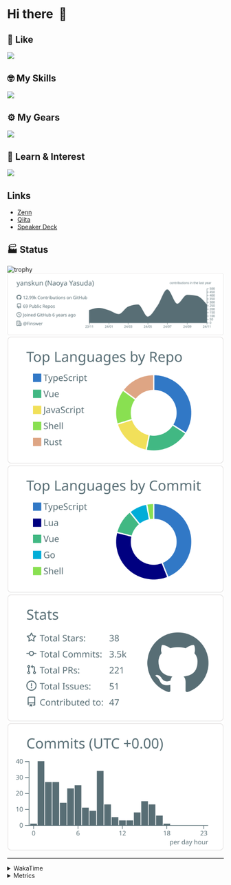# Hi there&nbsp; :wave:

## 💌 Like
<img src="https://go-skill-icons.vercel.app/api/icons?i=github" />

## 🤓 My Skills
<img src="https://go-skill-icons.vercel.app/api/icons?i=js,ts,vue,nuxtjs,react,nextjs,go,lua,git" />

## ⚙️ My Gears
<img src="https://go-skill-icons.vercel.app/api/icons?i=neovim,vscode,githubcopilot,alacritty,tmux" />

## 📖 Learn & Interest
<img src="https://go-skill-icons.vercel.app/api/icons?i=rust,deno,css,zig,playwright,githubactions,storybook,netlify,eslint" />

## Links
- [Zenn](https://zenn.dev/yanskun)
- [Qiita](https://qiita.com/yanskun)
- [Speaker Deck](https://speakerdeck.com/yanskun)

<!-- https://github.com/ryo-ma/github-profile-trophy -->

## 🏭 Status

<img src="https://github-profile-trophy.vercel.app/?username=yanskun&theme=onedark&row=1" alt="trophy">

<!-- https://github.com/vn7n24fzkq/github-profile-summary-cards -->
<picture>
  <source media="(prefers-color-scheme: dark)" srcset="https://raw.githubusercontent.com/yanskun/yanskun/master/profile-summary-card-output/nord_dark/0-profile-details.svg">
 <img src="https://raw.githubusercontent.com/yanskun/yanskun/master/profile-summary-card-output/default/0-profile-details.svg">
</picture>
<br>
<picture>
  <source media="(prefers-color-scheme: dark)" srcset="https://raw.githubusercontent.com/yanskun/yanskun/master/profile-summary-card-output/nord_dark/1-repos-per-language.svg">
 <img src="https://raw.githubusercontent.com/yanskun/yanskun/master/profile-summary-card-output/default/1-repos-per-language.svg">
</picture>
<picture>
  <source media="(prefers-color-scheme: dark)" srcset="https://raw.githubusercontent.com/yanskun/yanskun/master/profile-summary-card-output/nord_dark/2-most-commit-language.svg">
 <img src="https://raw.githubusercontent.com/yanskun/yanskun/master/profile-summary-card-output/default/2-most-commit-language.svg">
</picture>
<br>
<picture>
  <source media="(prefers-color-scheme: dark)" srcset="https://raw.githubusercontent.com/yanskun/yanskun/master/profile-summary-card-output/nord_dark/3-stats.svg">
 <img src="https://raw.githubusercontent.com/yanskun/yanskun/master/profile-summary-card-output/default/3-stats.svg">
</picture>
<picture>
  <source media="(prefers-color-scheme: dark)" srcset="https://raw.githubusercontent.com/yanskun/yanskun/master/profile-summary-card-output/nord_dark/4-productive-time.svg">
 <img src="https://raw.githubusercontent.com/yanskun/yanskun/master/profile-summary-card-output/default/4-productive-time.svg">
</picture>

---

<details>
  <summary>WakaTime</summary>
<!--START_SECTION:waka-->
![Code Time](http://img.shields.io/badge/Code%20Time-1%2C536%20hrs%2019%20mins-blue)

**🐱 My GitHub Data** 

> 📦 143.2 kB Used in GitHub's Storage 
 > 
> 🏆 2,976 Contributions in the Year 2024
 > 
> 💼 Opted to Hire
 > 
> 📜 125 Public Repositories 
 > 
> 🔑 4 Private Repositories 
 > 
**I'm an Early 🐤** 

```text
🌞 Morning                6002 commits        ████░░░░░░░░░░░░░░░░░░░░░   14.08 % 
🌆 Daytime                23079 commits       ██████████████░░░░░░░░░░░   54.16 % 
🌃 Evening                10032 commits       ██████░░░░░░░░░░░░░░░░░░░   23.54 % 
🌙 Night                  3501 commits        ██░░░░░░░░░░░░░░░░░░░░░░░   08.22 % 
```
📅 **I'm Most Productive on Tuesday** 

```text
Monday                   6071 commits        ████░░░░░░░░░░░░░░░░░░░░░   14.25 % 
Tuesday                  8896 commits        █████░░░░░░░░░░░░░░░░░░░░   20.88 % 
Wednesday                8106 commits        █████░░░░░░░░░░░░░░░░░░░░   19.02 % 
Thursday                 8021 commits        █████░░░░░░░░░░░░░░░░░░░░   18.82 % 
Friday                   6512 commits        ████░░░░░░░░░░░░░░░░░░░░░   15.28 % 
Saturday                 2095 commits        █░░░░░░░░░░░░░░░░░░░░░░░░   04.92 % 
Sunday                   2913 commits        ██░░░░░░░░░░░░░░░░░░░░░░░   06.84 % 
```


📊 **This Week I Spent My Time On** 

```text
🕑︎ Time Zone: Asia/Tokyo

💬 Programming Languages: 
TypeScript               19 hrs 51 mins      ██████████████████░░░░░░░   70.08 % 
Other                    1 hr 31 mins        █░░░░░░░░░░░░░░░░░░░░░░░░   05.37 % 
Protocol Buffer          1 hr 14 mins        █░░░░░░░░░░░░░░░░░░░░░░░░   04.41 % 
JSON                     1 hr 9 mins         █░░░░░░░░░░░░░░░░░░░░░░░░   04.07 % 
Rust                     1 hr                █░░░░░░░░░░░░░░░░░░░░░░░░   03.57 % 

🔥 Editors: 
Neovim                   28 hrs 19 mins      █████████████████████████   100.00 % 

💻 Operating System: 
Mac                      28 hrs 19 mins      █████████████████████████   100.00 % 
```


 Last Updated on 23/11/2024 06:16:34 UTC
<!--END_SECTION:waka-->
</details>

<details>
  <summary>Metrics</summary>
  <img src="https://github.com/yanskun/yanskun/blob/main/github-metrics.svg" alt="Metrics">
</details>
